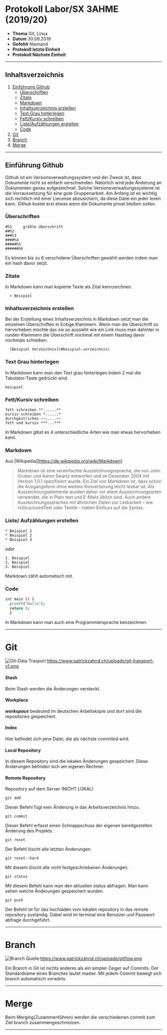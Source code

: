 # Protokoll Labor/SX 3AHME (2019/20)

* **Thema** Git, Linux
* **Datum** 30.09.2019
* **Gefehlt** Niemand
* **Protokoll letzte Einheit**
* **Protokoll Nächste Einheit**
-----------------------------------------------------------------------------------------------------------------------------------
## Inhaltsverzeichnis
1. [Einführung Github](#einführung-github)
   * [Überschriften](#überschriften)
   * [Zitate](#zitate)
   * [Markdown](#markdown)
   * [Inhaltsverzeichnis erstellen](#inhaltsverzeichnis-erstellen)
   * [Text Grau hinterlegen](#text-grau-hinterlegen)
   * [Fett/Kursiv schreiben](#fett/kursiv-schrieben)
   * [Liste/Aufzählungen erstellen](#liste/aufzühlungen-erstellen)
   * [Code](#code)
2. [Git](#git)
3. [Branch](#branch)
4. [Merge](#merge)
-----------------------------------------------------------------------------------------------------------------------------------
## Einführung Github
Github ist ein Versionsverwaltungssystem und der Zweck ist, dass Dokumente nicht so einfach verschwinden. Natürlich wird jede Änderung an Dokumenten genau aufgezeichnet. Solche Versionsverwaltungssysteme ist die Vorraussetzung für eine gute Gruppenarbeit. Am Anfang ist es wichtig sich rechtlich mit einer Liecense abzusichern, da diese Datei ein jeder lesen kann.
Github kostet erst etwas wenn die Dokumente privat bleiben sollen.
  
### Überschriften

    #h1     größte Überschrift
    ##h2
    ###h3
    ####h4
    #####h5
    ######h6

Es können bis zu 6 verschidene Überschriften gewählt werden indem man ein hash davor setzt.

### Zitate

In Markdown kann man kopierte Texte als Zitat kennzeichnen.

      > Beispiel
      
### Inhaltsverzeichnis erstellen
Bei der Erstellung eines Inhaltsverzeichnis in Markdown setzt man die einzelnen Überschriften in Eckige Klammern. Wenn man die Überschrift so hervorheben möchte das sie so aussieht wie ein Link muss man dahinter in runden Klammern die Überschrift nochmal mit einem Hashtag davor nochmals schreiben.
  
      [Beispiel Verzeichnis](#beispiel-verzeichnis)
### Text Grau hinterlegen
In Markdown kann man den Text grau hinterlegen indem 2 mal die Tabolator-Taste gedrückt wird.

    beispiel

### Fett/Kursiv schreiben

    fett schreiben **......**
    kursiv schreiben *......*
    durchgestrichen ~~.....~~
    fett und kursiv ***...***

In Markdown gibst es 4 unterschiedliche Arten wie man etwas hervorheben kann.


### Markdown

Aus [Wikipedia][https://de.wikipedia.org/wiki/Markdown]
>Markdown ist eine vereinfachte Auszeichnungssprache, die von John Gruber und Aaron Swartz entworfen und im Dezember 2004 mit Version 1.0.1 spezifiziert wurde. Ein Ziel von Markdown ist, dass schon die Ausgangsform ohne weitere Konvertierung leicht lesbar ist. Als Auszeichnungselemente wurden daher vor allem Auszeichnungsarten verwendet, die in Plain text und E-Mails üblich sind. Auch andere Auszeichnungssprachen mit ähnlichen Zielen zur Lesbarkeit – wie reStructuredText oder Textile – hatten Einfluss auf die Syntax.

### Liste/ Aufzählungen erstellen

    * Beispiel 1
    * Beispiel 2
    * Beispiel 3

oder 

    1. Beispiel
    2. Beispiel
    3. Beispiel
    
Markdown zählt automatisch mit.
### Code

```bash
int main () {
  printf("Hallo");
  return 0;
  }
```
In Markdown kann man auch eine Programmiersprache kenzeichnen.

--------------------------------------------------------------------------------------------------------------------------------
# Git

![Git-Data Trasport][Git-Data Trasport]
https://www.patrickzahnd.ch/uploads/git-transport-v1.png

#### Stash

Beim Stash werden die Änderungen versteckt.

#### Workplace

***workspace*** bedeuted im deutschen Arbeitskopie und dort sind die repositories gespeichert.

#### Index

Hier befindet sich jene Datei, die als nächste commited wird.

#### Local Repository

In diesem Repository sind die lokalen Änderungen gespeichert. Diese Änderungen befinden sich am eigenen Rechner. 

#### Remote Repository

Repository auf dem Server (NICHT LOKAL)

```git add```

Dieser Befehl fügt eien Änderung in das Arbeitsverzeichnis hinzu.

```git commit```

Dieser Befehl erfasst einen Schnappschuss der eigenen bereitgestelten Änderung des Projekts.

```git reset```

Der Befehl löscht alle letzten Änderungen.

```git reset--hard```

Mit diesem löscht alle nicht festgeschriebenen Änderungen.

```git status```

Mit diesem Befehl kann man den aktuellen status abfragen. Man kann sehen welche Änderungen gespeichert wurden.

```git push```

Der Befehl ist für das hochladen vom lokalen repository in das remote repository zuständig. Dabei wird im terminal eine Benutzer und Passwort abfrage durchgeführt.

--------------------------------------------------------------------------------------------------------------------------------

# Branch
![Branch][Branch]
Quelle:https://www.patrickzahnd.ch/uploads/gitflow.png




Ein Branch in Git ist nichts anderes als ein simpler Zeiger auf Commits.
Der Standardname eines Branches lautet master. 
Mit jedem Commit bewegt sich branch automatisch vorwärts.

--------------------------------------------------------------------------------------------------------------------------------

# Merge

Beim Merging(Zusammenführen) werden die verschiedenen commit zum Ziel branch zusammengeschmolzen.

--------------------------------------------------------------------------------------------------------------------------------
[Git-Data Trasport]:https://www.patrickzahnd.ch/uploads/git-transport-v1.png
[Branch]:https://www.patrickzahnd.ch/uploads/gitflow.png


